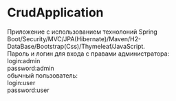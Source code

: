 # CrudApplication

Приложение с использованием технолоний Spring Boot/Security/MVC/JPA(Hibernate)/Maven/H2-DataBase/Bootstrap(Css)/Thymeleaf/JavaScript.      
Пароль и логин для входа c правами администратора:      
login:admin    
password:admin   
обычный пользователь:              
login:user      
password:user    
 
